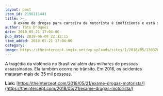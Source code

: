 ```yaml
---
layout: post
item_id: 2196111441
title: >-
    O exame de drogas para carteira de motorista é ineficiente e está sendo pago por você
author: Tatu D'Oquei
date: 2018-05-21 17:04:00
pub_date: 2019-06-08 22:12:15
time_added: 2018-05-21 17:04:00
category: 
image: https://theintercept.imgix.net/wp-uploads/sites/1/2018/05/130328-high-1526670417.jpeg?auto=compress%2Cformat&q=90&fit=crop&w=1200&h=800
---
```


A tragédia da violência no Brasil vai além das milhares de pessoas assassinadas. Ela também ocorre no trânsito. Em 2016, os acidentes mataram mais de 35 mil pessoas.

**Link:** [https://theintercept.com/2018/05/21/exame-drogas-motorista/](https://theintercept.com/2018/05/21/exame-drogas-motorista/)


